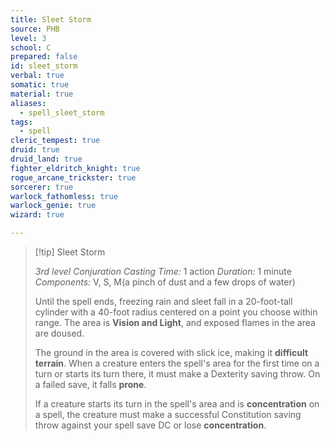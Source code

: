 ```yaml
---
title: Sleet Storm
source: PHB
level: 3
school: C
prepared: false
id: sleet_storm
verbal: true
somatic: true
material: true
aliases:
  - spell_sleet_storm
tags:
  - spell
cleric_tempest: true
druid: true
druid_land: true
fighter_eldritch_knight: true
rogue_arcane_trickster: true
sorcerer: true
warlock_fathomless: true
warlock_genie: true
wizard: true

---
```

>[!tip] Sleet Storm
>
> *3rd level Conjuration*
> *Casting Time:* 1 action
> *Duration:* 1 minute
> *Components:* V, S, M(a pinch of dust and a few drops of water)
>
>Until the spell ends, freezing rain and sleet fall in a 20-foot-tall cylinder with a 40-foot radius centered on a point you choose within range. The area is **Vision and Light**, and exposed flames in the area are doused.
>
>The ground in the area is covered with slick ice, making it **difficult terrain**. When a creature enters the spell's area for the first time on a turn or starts its turn there, it must make a Dexterity saving throw. On a failed save, it falls **prone**.
>
>If a creature starts its turn in the spell's area and is **concentration** on a spell, the creature must make a successful Constitution saving throw against your spell save DC or lose **concentration**.
>

